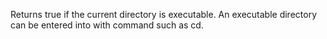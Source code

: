 Returns true if the current directory is executable. An executable directory can be entered into with command such as cd.
